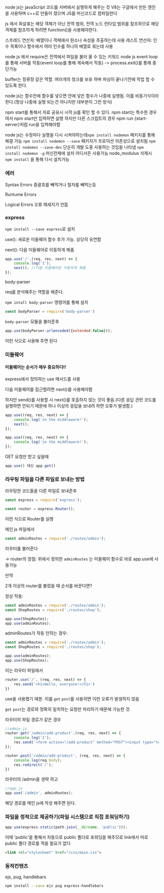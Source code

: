 node js는 javaScript 코드를 서버에서 실행하게 해주는 것
V8는 구글에서 만든 엔진을 사용하며 c++로 만들어 졌으며 JS를 머신코드로 컴파일한다

js 에서 화살표는 해당 객체가 아닌 전역 범위, 전역 노드 런타임 범위를 참조하므로 해당 객체를 참조하게
하려면 function()을 사용해야한다.

스프레드 연산자: 배열이나 객체에서 원소나 속성을 추출하는데 사용
레스트 연산자: 인수 목록이나 함수에서 여러 인수를 하나의 배열로 묶는데 사용

node js 에서 require은 전역에서 파일을 불러 올 수 있는 키워드
node js event loop를 통해 서버를 작동(event loop를 통해 계속해서 작동) -> process.exit()를 통해 중단가능

buffer는 정류장 같은 역할. 여러개의 청크를 보유 하며 파싱이 끝나기전에 작업 할 수 있도록 한다.

node js는 함수안에 함수를 넣으면 안에 넣은 함수가 나중에 실행됨. 이를 비동기식이라 한다.(항상 나중에 실행
되는건 아니지만 대부분이 그런 방식)

npm start를 통해서 자료 공유시 시작 js를 확인 할 수 있다.
npm start는 특수한 경우여서 npm start만 입력하면 실행 하지만 다른 스크립트의 경우 npm run {start-server}처럼 run을 입력해야함

node js는 수정마다 실행을 다시 시켜야하는데`npm install nodemon` 패키지를 통해 해결 가능 
`npm install nodemon --save` 패키지가 프로덕션 의존성으로 설치됨
`npm install nodemon --save-dev` 단순히 개발 도중 사용하는 것임을 나타냄
`npm install nodemon -g` 머신전체에 설치 어디서든 사용가능
node_modulus 삭제시 `npm install` 을 통해 다시 설치가능

### 에러

Syntax Errors 중괄호를 빼먹거나 철자를 빼먹는등 

Runtume Errors 

Logical Errors 오류 메세지가 안뜸 



### express

`npm install --save express`로 설치

use(): 새로운 미들웨어 함수 추가 가능. 상당히 유연함

next():  다음 미들웨어로 이동하게 해줌

```js
app.use('/',(req, res, next) => {
    console.log('1');
    next(); //다음 미들웨어로 이동하게 해줌
});
```

body-parser

req를 분석해주는 역할을 해준다.

`npm intall body-parser` 명령어를 통해 설치

``` js
const bodyParser = require('body-parser')
```

`body-parser` 모듈을 불러준후

```js
app.use(bodyParser.urlencoded({extended:false}));
```

이런 식으로 사용해 주면 된다



### 미들웨어

#### 미들웨어는 순서가 매우 중요하다!!

express에서 정의하는 use 메서드를 사용

다음 미들웨어를 접근할려면 next()를 사용해야함

하지만 send()를 사용할 시 next()를 호출하지 않는 것이 좋음.(다른 응답 관련 코드를 실행하면 안되기 때문에 하나 이상의 응답을 보내려 하면 오류가 발생함.)

```js
app.use((req, res, next) => {
    console.log('in the middleware!');
    next();
});

app.use((req, res, next) => {
    console.log('in the middleware!');
});
```

GET 요청만 받고 싶을때

```javascript
app.use() 대신 app.get()
```





### 라우팅 파일을 다른 파일로 보내는 방법

라우팅한 코드들을 다른 파일로 보내준후 

```js
const express = require('express');

const router = express.Router();
```

이런 식으로 Router를 실행

메인 js 파일에서 

```js
const adminRoutes = require('./routes/admin');
```

라우터를 불러준다

-> router의 장점:  위에서 정의한 `adminRoutes` 는 미들웨어 함수로 바로 app.use에 사용가능

만약

2개 이상의 router를 불렀을 때 순서를 바꾼다면?

정상 작동:

```js
const adminRoutes = require('./routes/admin');
const ShopRoutes = require('./routes/shop');

app.use(ShopRoutes);
app.use(adminRoutes);
```

adminRoutes가 작동 안하는 경우:

```js
const adminRoutes = require('./routes/admin');
const ShopRoutes = require('./routes/shop');

app.use(adminRoutes);
app.use(ShopRoutes);
```

이는 라우터 파일에서

```js
router.use('/', (req, res, next) => {
    res.send('<h1>Hello, everyone!</h1>')
})
```

use을 사용했기 때문. 이를 `get` `post`를 사용히면 이런 오류가 발생하지 않음

`get` `post`는 경로와 정확히 일치하는 요청만 처리하기 때문에 가능한 것.



라우터의 파일 경로가 같은 경우

```js
//admin.js
router.get('/admin/add-product',(req, res, next) => {
    console.log('2');
    res.send('<form action="/add-product" method="POST"><input type="text" name="title"><button type="submit">Add Product</button> </form>');
});

router.post('/admin/add-product', (req, res, next) => {
    console.log(req.body);
    res.redirect('/');
})
```

라우터의 /admin을 생략 하고

```js
//app.js
app.use('/admin', adminRoutes);
```

해당 경로를 메인 js에 작성 해주면 된다.







### 파일을 정적으로 제공하기(파일 시스템으로 직접 포워딩하기)

```js
app.use(express.static(path.join(__dirname, 'public')));
```

이때 'public'을 통해서 자동으로 public 폴더로 포워딩을 해주므로 link에서 따로 public 폴더 경로를 적을 필요가 없다

```html
<link rel="stylesheet" href="/css/main.css">
```



### 동적컨텐츠

ejs, pug, handlebars

```bash
npm install --save ejs pug express-handlebars
```

